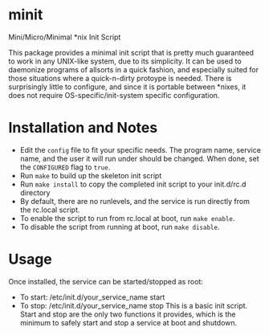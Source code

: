 # minit
Mini/Micro/Minimal *nix Init Script

This package provides a minimal init script that is pretty much guaranteed to
work in any UNIX-like system, due to its simplicity. It can be used to daemonize
programs of allsorts in a quick fashion, and especially suited for those 
situations where a quick-n-dirty protoype is needed. There is surprisingly
little to configure, and since it is portable between *nixes, it does not
require OS-specific/init-system specific configuration.

# Installation and Notes
- Edit the `config` file to fit your specific needs. The program name, service name,
  and the user it will run under should be changed. When done, set the `CONFIGURED`
  flag to `true`.
- Run `make` to build up the skeleton init script
- Run `make install` to copy the completed init script to your init.d/rc.d directory
- By default, there are no runlevels, and the service is run directly from the rc.local
  script.
- To enable the script to run from rc.local at boot, run `make enable`.
- To disable the script from running at boot, run `make disable`.

# Usage
Once installed, the service can be started/stopped as root:
- To start: /etc/init.d/your_service_name start
- To stop: /etc/init.d/your_service_name stop
This is a basic init script. Start and stop are the only two functions it provides,
which is the minimum to safely start and stop a service at boot and shutdown.


